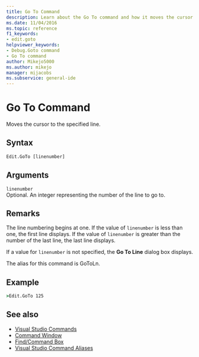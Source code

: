 ```yaml
---
title: Go To Command
description: Learn about the Go To command and how it moves the cursor to the specified line.
ms.date: 11/04/2016
ms.topic: reference
f1_keywords:
- edit.goto
helpviewer_keywords:
- Debug.Goto command
- Go To command
author: Mikejo5000
ms.author: mikejo
manager: mijacobs
ms.subservice: general-ide
---
```

# Go To Command

Moves the cursor to the specified line.

## Syntax

```cmd
Edit.GoTo [linenumber]
```

## Arguments
`linenumber`\
Optional. An integer representing the number of the line to go to.

## Remarks
The line numbering begins at one. If the value of `linenumber` is less than one, the first line displays. If the value of `linenumber` is greater than the number of the last line, the last line displays.

If a value for `linenumber` is not specified, the **Go To Line** dialog box displays.

The alias for this command is GoToLn.

## Example

```cmd
>Edit.GoTo 125
```

## See also

- [Visual Studio Commands](../../ide/reference/visual-studio-commands.md)
- [Command Window](../../ide/reference/command-window.md)
- [Find/Command Box](../../ide/find-command-box.md)
- [Visual Studio Command Aliases](../../ide/reference/visual-studio-command-aliases.md)
